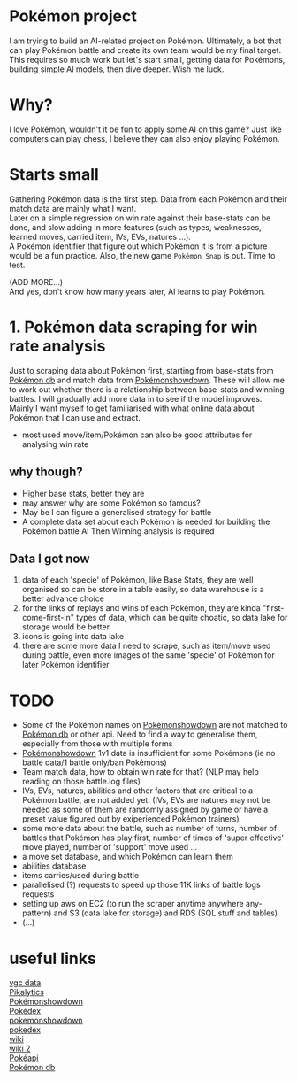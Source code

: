 # Pokémon project
I am trying to build an AI-related project on Pokémon. Ultimately, a bot that can play Pokémon battle and create its own team would be my final target. This requires so much work but let's start small, getting data for Pokémons, building simple AI models, then dive deeper. Wish me luck. 

# Why?
I love Pokémon, wouldn't it be fun to apply some AI on this game? Just like computers can play chess, I believe they can also enjoy playing Pokémon.  

# Starts small
Gathering Pokémon data is the first step. Data from each Pokémon and their match data are mainly what I want.  
Later on a simple regression on win rate against their base-stats can be done, and slow adding in more features (such as types, weaknesses, learned moves, carried item, IVs, EVs, natures ...).  
A Pokémon identifier that figure out which Pokémon it is from a picture would be a fun practice. Also, the new game `Pokémon Snap` is out. Time to test.  

(ADD MORE...)  
And yes, don't know how many years later, AI learns to play Pokémon.

# 1. Pokémon data scraping for win rate analysis
Just to scraping data about Pokémon first, starting from base-stats from <a href='https://pokemondb.net/'>Pokémon db</a>  and match data from <a href='https://pokemonshowdown.com/'>Pokémonshowdown</a>. These will allow me to work out whether there is a relationship between base-stats and winning battles. I will gradually add more data in to see if the model improves.  
Mainly I want myself to get familiarised with what online data about Pokémon that I can use and extract.  
- most used move/item/Pokémon can also be good attributes for analysing win rate

## why though?
- Higher base stats, better they are
- may answer why are some Pokémon so famous? 
- May be I can figure a generalised strategy for battle 
- A complete data set about each Pokémon is needed for building the Pokémon battle AI
Then Winning analysis is required 

## Data I got now
1. data of each 'specie' of Pokémon, like Base Stats, they are well organised so can be store in a table easily, so data warehouse is a better advance choice  
2. for the links of replays and wins of each Pokémon, they are kinda "first-come-first-in" types of data, which can be quite choatic, so data lake for storage would be better    
3. icons is going into data lake  
4. there are some more data I need to scrape, such as item/move used during battle, even more images of the same 'specie' of Pokémon for later Pokémon identifier  

# TODO 
- Some of the Pokémon names on <a href='https://pokemonshowdown.com/'>Pokémonshowdown</a> are not matched to <a href='https://pokemondb.net/'>Pokémon db</a> or other api. Need to find a way to generalise them, especially from those with multiple forms  
- <a href='https://pokemonshowdown.com/'>Pokémonshowdown</a> 1v1 data is insufficient for some Pokémons (ie no battle data/1 battle only/ban Pokémons)  
- Team match data, how to obtain win rate for that?  (NLP may help reading on those battle.log files)  
- IVs, EVs, natures, abilities and other factors that are critical to a Pokémon battle, are not added yet. (IVs, EVs are natures may not be needed as some of them are randomly assigned by game or have a preset value figured out by exiperienced Pokémon trainers)  
- some more data about the battle, such as number of turns, number of battles that Pokémon has play first, number of times of 'super effective' move played, number of 'support' move used ...  
- a move set database, and which Pokémon can learn them
- abilities database
- items carries/used during battle
- parallelised (?) requests to speed up those 11K links of battle logs requests  
- setting up aws on EC2 (to run the scraper anytime anywhere any-pattern) and S3 (data lake for storage) and RDS (SQL stuff and tables)
- (...)

# useful links 
<a href='https://victoryroadvgc.com/2020/12/08/players-cup-ii-na-results/'>vgc data</a>  
<a href='https://www.pikalytics.com/pokedex/ss'>Pikalytics</a>  
<a href='https://pokemonshowdown.com/'>Pokémonshowdown</a>  
<a href='https://www.pokemon.com/us/pokedex/'>Pokédex</a>  
<a href='https://pokemonshowdown.com/'>pokemonshowdown</a>  
<a href='https://www.pokemon.com/us/pokedex/'>pokedex</a>  
<a href='https://pokemon.fandom.com/wiki/List_of_Pok%C3%A9mon'>wiki</a>  
<a href='https://bulbapedia.bulbagarden.net/wiki/Stat'>wiki 2</a>  
<a href='https://pokeapi.co/'>Pokéapi</a>  
<a href='https://pokemondb.net/'>Pokémon db</a>  
